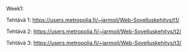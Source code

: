 Week1:

Tehtävä 1: https://users.metropolia.fi/~jarmoil/Web-Sovelluskehitys/t1/

Tehtävä 2: https://users.metropolia.fi/~jarmoil/Web-Sovelluskehitys/t2/

Tehtävä 3: https://users.metropolia.fi/~jarmoil/Web-Sovelluskehitys/t3/
